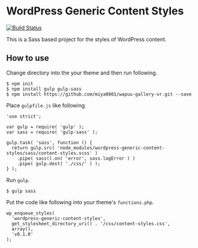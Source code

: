 # WordPress Generic Content Styles

[![Build Status](https://travis-ci.org/miya0001/wordpress-generic-content-styles.svg?branch=master)](https://travis-ci.org/miya0001/wordpress-generic-content-styles)

This is a Sass based project for the styles of WordPress content.

## How to use

Change directory into the your theme and then run following.

```
$ npm init
$ npm install gulp gulp-sass
$ npm install https://github.com/miya0001/wapuu-gallery-vr.git --save
```

Place `gulpfile.js` like following.

```
'use strict';

var gulp = require( 'gulp' );
var sass = require( 'gulp-sass' );

gulp.task( 'sass', function () {
  return gulp.src( 'node_modules/wordpress-generic-content-styles/sass/content-styles.scss' )
    .pipe( sass().on( 'error', sass.logError ) )
    .pipe( gulp.dest( './css/' ) );
} );
```

Run `gulp`.

```
$ gulp sass
```

Put the code like following into your theme's `functions.php`.

```
wp_enqueue_styles(
  'wordpress-generic-content-styles',
  get_stylesheet_directory_uri() . '/css/content-styles.css',
  array(),
  'v0.1.0'
);
```
